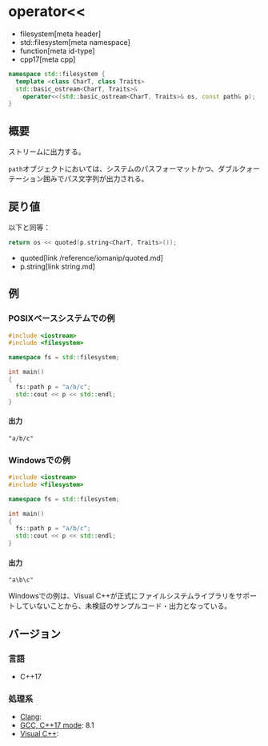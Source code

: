 # operator<<
* filesystem[meta header]
* std::filesystem[meta namespace]
* function[meta id-type]
* cpp17[meta cpp]

```cpp
namespace std::filesystem {
  template <class CharT, class Traits>
  std::basic_ostream<CharT, Traits>&
    operator<<(std::basic_ostream<CharT, Traits>& os, const path& p);
}
```

## 概要
ストリームに出力する。

`path`オブジェクトにおいては、システムのパスフォーマットかつ、ダブルクォーテーション囲みでパス文字列が出力される。


## 戻り値
以下と同等：

```cpp
return os << quoted(p.string<CharT, Traits>());
```
* quoted[link /reference/iomanip/quoted.md]
* p.string[link string.md]


## 例
### POSIXベースシステムでの例
```cpp example
#include <iostream>
#include <filesystem>

namespace fs = std::filesystem;

int main()
{
  fs::path p = "a/b/c";
  std::cout << p << std::endl;
}
```

#### 出力
```
"a/b/c"
```

### Windowsでの例
```cpp example
#include <iostream>
#include <filesystem>

namespace fs = std::filesystem;

int main()
{
  fs::path p = "a/b/c";
  std::cout << p << std::endl;
}
```

#### 出力
```
"a\b\c"
```

Windowsでの例は、Visual C++が正式にファイルシステムライブラリをサポートしていないことから、未検証のサンプルコード・出力となっている。

## バージョン
### 言語
- C++17

### 処理系
- [Clang](/implementation.md#clang):
- [GCC, C++17 mode](/implementation.md#gcc): 8.1
- [Visual C++](/implementation.md#visual_cpp):
